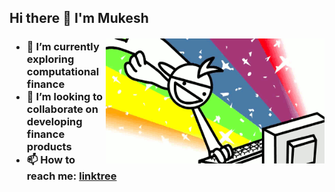 <h2> Hi there 👋 I'm Mukesh </h2>

<img src="https://github.com/1-mukesh-1/1-mukesh-1/blob/main/rbg.gif" height="200" width="350" align="right" style="margin-top: 2px">

<h3>
<ul>
<li> 🌱 I’m currently exploring computational finance </li> 
<li> 👯 I’m looking to collaborate on developing finance products </li> 
<li> 📫 How to reach me: <a href="https://www.linktr.ee/mukeshcheemakurthi">linktree</a> </li> 
</ul>
</h3>
